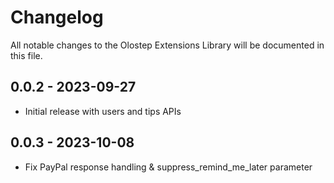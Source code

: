 # Changelog
All notable changes to the Olostep Extensions Library will be documented in this file.

## 0.0.2 - 2023-09-27

- Initial release with users and tips APIs

## 0.0.3 - 2023-10-08

- Fix PayPal response handling & suppress_remind_me_later parameter
